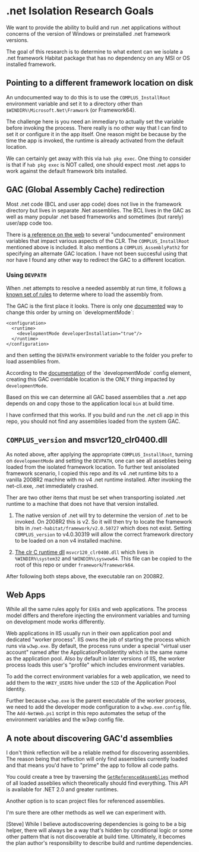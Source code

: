 # .net Isolation Research Goals

We want to provide the ability to build and run .net applications without concerns of the version of Windows or preinstalled .net framework versions.

The goal of this research is to determine to what extent can we isolate a .net framework Habitat package that has no dependency on any MSI or OS installed framework.

## Pointing to a different framework location on disk

An undocumented way to do this is to use the `COMPLUS_InstallRoot` environment variable and set it to a directory other than `$WINDIR%\Microsoft.Net\Framwork` (or Framework64).

The challenge here is you need an immediary to actually set the variable before invoking the process. There really is no other way that I can find to set it or configure it in the app itself. One reason might be because by the time the app is invoked, the runtime is already activated from the default location.

We can certainly get away with this via `hab pkg exec`. One thing to consider is that if `hab pkg exec` is NOT called, one should expect most .net apps to work against the default framework bits installed.

## GAC (Global Assembly Cache) redirection

Most .net code (BCL and user app code) does not live in the framework directory but lives in separate .Net assemblies. The BCL lives in the GAC as well as many popular .net based frameworks and sometimes (but rarely) user/app code too.

There is [a reference on the web](https://github.com/dotnet/coreclr/blob/32f0f9721afb584b4a14d69135bea7ddc129f755/Documentation/project-docs/clr-configuration-knobs.md) to several "undocumented" environment variables that impact various aspects of the CLR. The `COMPLUS_InstallRoot` mentioned above is included. It also mentions a `COMPLUS_AssemblyPath2` for specifying an alternate GAC location. I have not been succesful using that nor have I found any other way to redirect the GAC to a different location.

### Using `DEVPATH`

When .net attempts to resolve a needed assembly at run time, it follows [a known set of rules](https://msdn.microsoft.com/en-us/library/yx7xezcf(v=vs.110).aspx) to determe where to load the assembly from.

The GAC is the first place it looks. There is only one [documented](https://msdn.microsoft.com/en-us/library/cskzh7h6(v=vs.110).aspx) way to change this order by urning on `developmentMode`:

```
<configuration>
  <runtime>
    <developmentMode developerInstallation="true"/>
  </runtime>
</configuration>
```
and then setting the `DEVPATH` environment variable to the folder you prefer to load assemblies from.

According to the [documentation](https://msdn.microsoft.com/en-us/library/tyshaw37(v=vs.110).aspx) of the `developmentMode` config element, creating this GAC overridable location is the ONLY thing impacted by `developmentMode`.

Based on this we can determine all GAC based assemblies that a .net app depends on and copy those to the application local `bin` at build time.

I have confirmed that this works. If you build and run the .net cli app in this repo, you should not find any assemblies loaded from the system GAC.

## `COMPLUS_version` and msvcr120_clr0400.dll

As noted above, after applying the appropriate `COMPLUS_InstallRoot`, turning on `developmentMode` and setting the `DEVPATH`, one can see all asseblies being loaded from the isolated framework location. To further test anisolated framework scenario, I copied this repo and its v4 .net runtime bits to a vanilla 2008R2 machine with no v4 .net runtime installed. After invoking the net-cli.exe, .net immediately crashed.

Ther are two other items that must be set when transporting isolated .net runtime to a machine that does not have that version installed.

1. The native version of .net will try to determine the version of .net to be invoked. On 2008R2 this is v2. So it will then try to locate the framework bits in `/net-habitat/framework/v2.0.50727` which does not exist. Setting `COMPLUS_version` to v4.0.30319 will allow the correct framework directory to be loaded on a non v4 installed machine.

2. [The clr C runtime dll](http://stackoverflow.com/a/3879649/1233) `msvcr120_clr0400.dll` which lives in `%WINDIR%\system32` and `%WINDIR%\syswow64`. This file can be copied to the root of this repo or under `framework`/`framework64`.

After following both steps above, the executable ran on 2008R2.

## Web Apps
While all the same rules apply for `EXE`s and web applications. The process model differs and therefore injecting the environment variables and turning on development mode works differently.

Web applications in IIS usually run in their own application pool and dedicated "worker process". IIS owns the job of starting the process which runs via `w3wp.exe`. By default, the process runs under a special "virtual user account" named after the ApplicationPoolIdentity which is the same name as the application pool. Also by default in later versions of IIS, the worker process loads this user's "profile" which includes environment variables.

To add the correct environment variables for a web application, we need to add them to the `HKEY_USERS` hive under the `SID` of the Application Pool Identity.

Further because `w3wp.exe` is the parent executable of the worker process, we need to add the developer mode configuration to a `w3wp.exe.config` file. The `Add-NetWeb.ps1` script in this repo automates the setup of the environment variables and the w3wp config file.

## A note about discovering GAC'd assemblies

I don't think reflection will be a reliable method for discovering assemblies. The reason being that reflection will only find assemblies currently loaded and that means you'd have to "prime" the app to follow all code paths.

You could create a tree by traversing the [`GetReferencedAssemblies`](https://msdn.microsoft.com/en-us/library/system.reflection.assembly.getreferencedassemblies(v=vs.80).aspx) method of all loaded asseblies which theoretically should find everything. This API is available for .NET 2.0 and greater runtimes.

Another option is to scan project files for referenced assemblies.

I'm sure there are other methods as well we can experiment with.

[Steve] While I believe autodiscovering dependencies is going to be a big helper, there will always be a way that's hidden by conditional logic or some other pattern that is not discoverable at build time.  Ultimately, it becomes the plan author's responsibility to describe build and runtime dependencies.  
